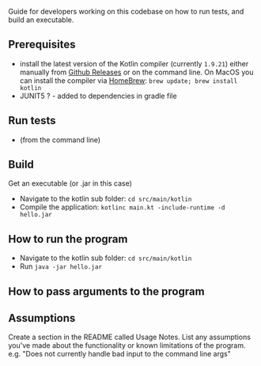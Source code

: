 Guide for developers working on this codebase on how to run tests, and build an executable.


Prerequisites
-------------
- install the latest version of the Kotlin compiler (currently `1.9.21`) either manually from [Github Releases](https://github.com/JetBrains/kotlin/releases/tag/v1.9.21) or on the command line. On MacOS you can install the compiler via [HomeBrew](https://brew.sh/):
`brew update;
brew install kotlin`
- JUNIT5 ? - added to dependencies in gradle file


Run tests
---------
- (from the command line)


Build
-----
Get an executable (or .jar in this case)
- Navigate to the kotlin sub folder: `cd src/main/kotlin`
- Compile the application: `kotlinc main.kt -include-runtime -d hello.jar` 



How to run the program
----------------------
- Navigate to the kotlin sub folder: `cd src/main/kotlin`
- Run `java -jar hello.jar`

How to pass arguments to the program
------------------------------------




Assumptions
-----------
Create a section in the README called Usage Notes. List any assumptions you've made about the functionality or known limitations of the program. e.g. "Does not currently handle bad input to the command line args"
